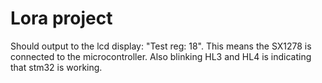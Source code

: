 # Lora project

Should output to the lcd display: "Test reg: 18". This means the SX1278 is connected to the microcontroller. Also blinking HL3 and HL4 is indicating that stm32 is working.
